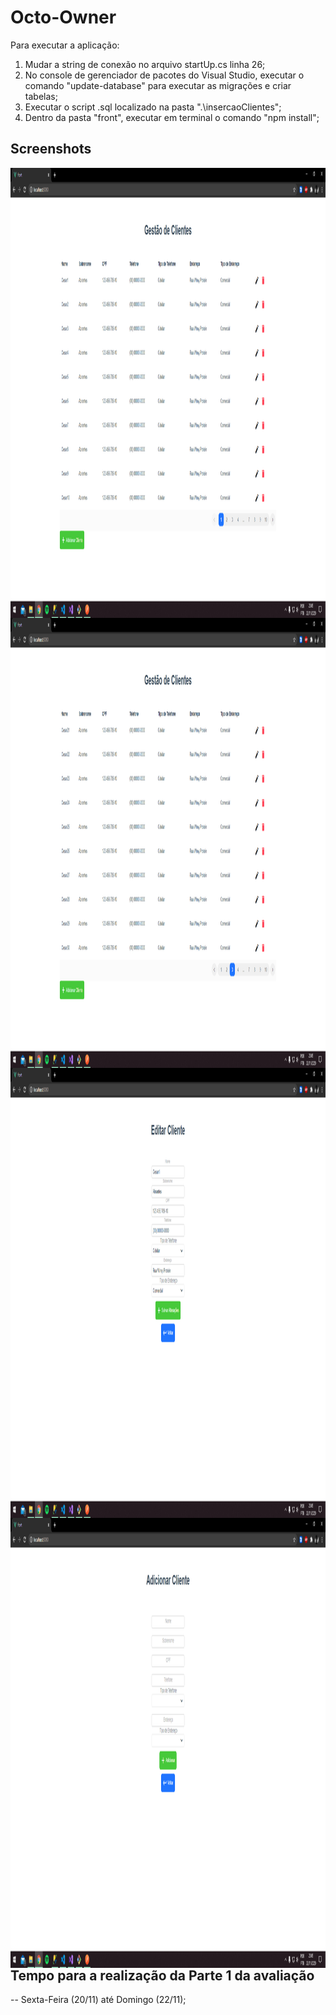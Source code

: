 # Octo-Owner

Para executar a aplicação:
  1. Mudar a string de conexão no arquivo startUp.cs linha 26;
  2. No console de gerenciador de pacotes do Visual Studio, executar o comando "update-database" para executar as migrações e criar tabelas;
  3. Executar o script .sql localizado na pasta ".\insercaoClientes";
  4. Dentro da pasta "front", executar em terminal o comando "npm install";


## Screenshots
<div>
  <img width="1280" height="720" align="left" src="https://github.com/marceloliveira00/Octo-Owner/blob/master/screenshots/01.png">
  <img width="1280" height="720" align="left" src="https://github.com/marceloliveira00/Octo-Owner/blob/master/screenshots/02.png">
  <img width="1280" height="720" align="left" src="https://github.com/marceloliveira00/Octo-Owner/blob/master/screenshots/03.png">
  <img width="1280" height="720" align="left" src="https://github.com/marceloliveira00/Octo-Owner/blob/master/screenshots/04.png">
</div>


## Tempo para a realização da Parte 1 da avaliação

-- Sexta-Feira (20/11) até Domingo (22/11);

